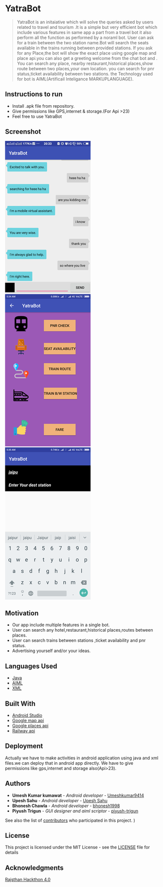 # YatraBot
> YatraBot is an initaiative which will solve the queries asked by users related to travel and tourism .It is a simple but very efficient bot which include various features in 
> same app a part from a travel bot it also perform all the function as performed by a noraml bot.
> User can ask for a train between the two station name.Bot will search the seats available in the trains running between provided stations.
>If you ask for any Place,the bot will show the exact place using google map and place api.you can also get a greeting welcome from the chat bot and .
>You can search any place, nearby restaurant,historical places,show route between two places,your own location.
>you can search for pnr status,ticket availability between two stations.
>the Technology used  for bot is AIML(Artificail Inteligance MARKUPLANGUAGE).
## Instructions to run
* Install .apk file from repository.
* Give permissions like GPS,internet & storage.(For Api >23)
* Feel free to use YatraBot 
## Screenshot

![alt text](https://github.com/bhonesh1998/YatraBot/blob/master/Screenshot_20180321_203340.jpg)
![alt text](https://github.com/bhonesh1998/YatraBot/blob/master/Screenshot_2018-03-21-05-34-29-914_com.example.bhonesh.bot.png)
![alt text](https://github.com/bhonesh1998/YatraBot/blob/master/Screenshot_2018-03-21-05-35-09-912_com.example.bhonesh.bot.png)



## Motivation
* Our app include multiple features in a single bot. 
* User can search any hotel,restaurant,historical places,routes between places.
* User can search trains between stations ,ticket availability and pnr status. 
* Advertising yourself and/or your ideas.

## Languages Used
* [Java](https://www.java.com/)
* [AIML](https://arxiv.org/)
* [XML](https://www.xmlfiles.com/xml)
## Built With
* [Android Studio](https://developer.android.com/studio/index.html)
* [Google map api](https://developers.google.com/maps/)
* [Google places api](https://developers.google.com/places/)
* [Railway api](https://railwayapi.com/)

## Deployment

Actually we have to make activities in android application using java and xml files.we can deploy that in android app directly.
We have to give permissions like gps,internet and storage also(Api>23).

## Authors
* **Umesh Kumar kumawat** - *Android developer* - [Umeshkumar9414](https://github.com/Umeshkumar9414)
* **Upesh Sahu** - *Android developer* - [Upesh Sahu](https://github.com/upeshsahu)
* **Bhonesh Chawla** - *Android developer* - [bhonesh1998](https://github.com/bhonesh1998)
* **Piyush Trigun** - *GUI designer and aiml scriptor* - [piyush-trigun](https://github.com/piyush-trigun)

See also the list of [contributors](https://github.com/bhonesh1998/YatraBot/graphs/contributors) who participated in this project.
)
## License

This project is licensed under the MIT License - see the [LICENSE](LICENSE) file for details
## Acknowledgments
[Rajsthan Hackthon 4.0](http://itday.rajasthan.gov.in/hackathon.aspx)
